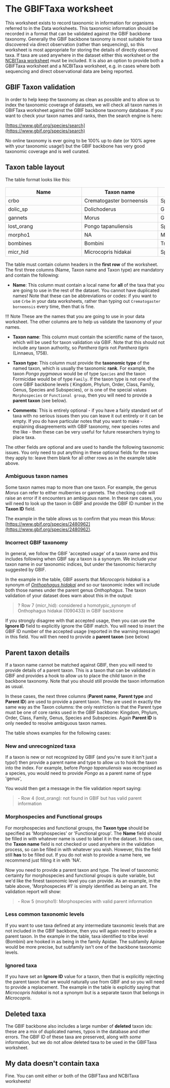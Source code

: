 # The GBIFTaxa worksheet

<!-- markdownlint-disable MD033 -->
<style>

/*fixing cell widths so everything lines up and adding borders*/
table {
  table-layout: fixed;
}

tbody td {
  width: 14em;
  min-width: 14em;
  max-width: 14em;
  border: 1px solid lightgrey;
}

thead th {
  width: 14em;
  min-width: 14em;
  max-width: 14em;
  border: 1px solid lightgrey;
}
</style>
<!-- markdownlint-enable MD033 -->

This worksheet exists to record taxonomic in information for organisms referred to in
the Data worksheets. This taxonomic information should be recorded in a format that can
be validated against the GBIF backbone taxonomy. Generally the GBIF backbone taxonomy is
most suitable for taxa discovered via direct observation (rather than sequencing), so
this worksheet is most appropriate for storing the details of directly observed taxa. If
taxa are used anywhere in the dataset either this worksheet or the [NCBITaxa
worksheet](./ncbi_taxa.md) must be included. It is also an option to provide both a
GBIFTaxa worksheet and a NCBITaxa worksheet, e.g. in cases where both sequencing and
direct observational data are being reported.

## GBIF Taxon validation

In order to help keep the taxonomy as clean as possible and to allow us to index the
taxonomic coverage of datasets, we will check all taxon names in GBIFTaxa worksheet
against the GBIF backbone taxonomy database. If you want to check your taxon names and
ranks, then the search engine is here:

[https://www.gbif.org/species/search](https://www.gbif.org/species/search)

No online taxonomy is ever going to be 100% up to date (or 100% agree with your taxonomic
usage!) but the GBIF backbone has very good taxonomic coverage and is well curated.

## Taxon table layout

The table format looks like this:

<!-- markdownlint-disable MD013 -->
| Name       | Taxon name               | Taxon type    | Taxon ID | Ignore ID | Parent name | Parent type | Parent ID | Comments    |
| ---------- | ------------------------ | ------------- | -------- | --------- | ----------- | ----------- | --------- | ----------- |
| crbo       | Crematogaster borneensis | Species       |          |           |             |             |           |             |
| dolic_sp   | Dolichoderus             | Genus         |          |           |             |             |           |             |
| gannets    | Morus                    | Genus         | 2480962  |           |             |             |           |             |
| lost_orang | Pongo tapanuliensis      | Species       |          |           | Pongo       | Genus       |           | New species |
| morpho1    | NA                       | Morphospecies |          |           | Formicidae  | Family      |           |             |
| bombines   | Bombini                  | Tribe         |          |           | Apidae      | Family      |           |             |
| micr_hid   | Microcopris hidakai      | Species       |          | 1090433   | Microcopris | Genus       |           |             |
<!-- markdownlint-enable MD013 -->

The table must contain column headers in the **first row** of the worksheet. The first
three columns (Name, Taxon name and Taxon type) are mandatory and contain the following:

- **Name**: This column must contain a local name for **all** of the taxa that you are
  going to use in the rest of the dataset. You cannot have duplicated names! Note that
  these can be abbreviations or codes: if you want to use `Crbe` in your data
  worksheets, rather than typing out `Crematogaster borneensis` every time, then that is
  fine.

!!! Note
    These are the names that you are going to use in your data worksheet. The
    other columns are to help us validate the taxonomy of your names.

- **Taxon name**: This column must contain the scientific name of the taxon, which will
  be used for taxon validation via GBIF. Note that this should not include any taxon
  authority, so _Panthera tigris_ not _Panthera tigris_ (Linnaeus, 1758).

- **Taxon type**: This column must provide the **taxonomic type** of the named taxon,
  which is usually the taxonomic **rank**. For example, the taxon _Pongo pygmaeus_ would
  be of type `Species` and the taxon Formicidae would be of type `Family`. If the taxon
  type is not one of the core GBIF backbone levels ( Kingdom, Phylum, Order, Class,
  Family, Genus, Species and Subspecies), or is one of the special values
  `Morphospecies` or `Functional group`, then you will need to provide a **parent
  taxon** (see below).

- **Comments**: This is entirely optional - if you have a fairly standard set of taxa
  with no  serious issues then you can leave it out entirely or it can be empty. If you
  do have particular notes that you want to make - explaining disagreements with GBIF
  taxonomy, new species notes and the  like - then these can be very useful for future
  researchers trying to place taxa.

The other fields are optional and are used to handle the following taxonomic issues. You
only need to put anything in these optional fields for the rows they apply to: leave
them blank for all other rows as in the example table above.

### Ambiguous taxon names

Some taxon names map to more than one taxon.  For example, the genus _Morus_ can refer
to either mulberries or gannets. The checking code will raise an error if it encounters
an ambiguous name.  In these rare cases, you will need to look up the taxon in GBIF and
provide the GBIF ID number in the **Taxon ID** field.

The example in the table allows us to confirm that you mean this _Morus_:
[https://www.gbif.org/species/2480962](https://www.gbif.org/species/2480962).

### Incorrect GBIF taxonomy

In general, we follow the GBIF 'accepted usage' of a taxon name and this includes
following when GBIF say a taxon is a synonym. We include your taxon name in our
taxonomic indices, but under the taxonomic hierarchy suggested by GBIF.

In the example in the table, GBIF asserts that _Microcopris hidakai_ is a synonym of
[_Onthophagus hidakai_](https://www.gbif.org/species/1090433) and so our taxonomic
index will include both those names under the parent genus _Onthophagus_. The taxon
validation of your dataset does warn about this in the output:

> ? Row 7 (micr_hid): considered a homotypic_synonym of Onthophagus hidakai (1090433)
> in GBIF backbone

If you strongly disagree with that accepted usage, then you can use the **Ignore ID**
field to explicitly ignore the GBIF match. You will need to insert the GBIF ID number of
the accepted usage (reported in the warning message) in this field. You will then need
to provide a **parent taxon** (see below)

## Parent taxon details

If a taxon name cannot be matched against GBIF,  then you will need to provide details
of a parent taxon. This is a taxon that can be validated in GBIF and provides a hook to
allow us to place the child taxon in the backbone taxonomy. Note that you should still
provide the taxon information as usual.

In these cases, the next three columns (**Parent name**, **Parent type** and **Parent
ID**) are used to provide a parent taxon. They are used in exactly the same way as the
Taxon columns: the only restriction is that the Parent type must be one of core ranks
used in the GBIF backbone: Kingdom, Phylum, Order, Class, Family, Genus, Species and
Subspecies. Again **Parent ID** is only needed to resolve ambiguous taxon names.

The table shows examples for the following cases:

### New and unrecognized taxa

If a taxon is new or not recognized by GBIF (and you're sure it isn't just a typo!) then
provide a parent name and type to allow us to hook the taxon into the index. For
example, before _Pongo tapanuliensis_ was recognised as a species, you would need to
provide _Pongo_ as a parent name of type 'genus',

You would then get a message in the file validation report saying:

> \- Row 4 (lost_orang): not found in GBIF but has valid parent information

### Morphospecies and Functional groups

For morphospecies and functional groups, the **Taxon type** should be specified as
'Morphospecies' or 'Functional group'. The **Name** field should be filled in with
whatever name is used to label it in the dataset. In this case, the **Taxon name** field
is not checked or used anywhere in the validation process, so can be filled in with
whatever you wish. However, this the field still **has** to be filled out. If you do not
wish to provide a name here, we recommend just filling it in with 'NA'.

Now you need to provide a parent taxon and type. The level of taxonomic certainty for
morphospecies and functional groups is quite variable, but we'd like the finest
taxonomic level you can provide. As an example, in the table above, 'Morphospecies #1'
is simply identified as being an ant. The validation report will show:

> \- Row 5 (morpho1): Morphospecies with valid parent information

### Less common taxonomic levels

If you want to use taxa defined at any intermediate taxonomic levels that are not
included in the GBIF backbone, then you will again need to provide a parent taxon. In
the example in the table, taxa identified to tribe level (Bombini) are hooked in as
being in the family Apidae. The subfamily Apinae would be more precise, but subfamily
isn't one of the backbone taxonomic levels.

### Ignored taxa

If you have set an **Ignore ID** value for a taxon, then that is explicitly rejecting
the parent taxon that we would naturally use from GBIF and so you will need to provide a
replacement. The example in the table is explicitly saying that _Microcopris hidakai_ is
not a synonym but is a separate taxon that belongs in _Microcopris_.

## Deleted taxa

The GBIF backbone also includes a large number of **deleted** taxon ids: these are a mix
of duplicated names, typos in the database and other errors. The GBIF ID of these taxa
are preserved, along with _some_ information, but we do not allow deleted taxa to be
used in the GBIFTaxa worksheet.

## My data doesn't contain taxa

Fine. You can omit either or both of the GBIFTaxa and NCBITaxa worksheets!
